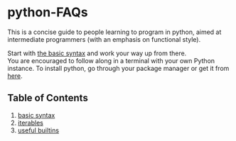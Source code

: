 # python-FAQs
This is a concise guide to people learning to program in python, aimed at intermediate programmers (with an emphasis on functional style).

Start with [the basic syntax](/1_basicsyntax.py) and work your way up from there.  
You are encouraged to follow along in a terminal with your own Python instance.
To install python, go through your package manager or get it from [here](https://www.python.org/downloads).

## Table of Contents
1. [basic syntax](/1_basicsyntax.py)
2. [iterables](/2_iterables.py)
3. [useful builtins](/3_builtins.py)
